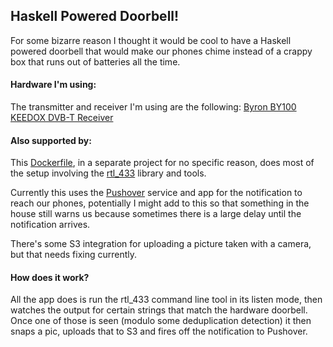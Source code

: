 Haskell Powered Doorbell!
-------------------------

For some bizarre reason I thought it would be cool to have a Haskell powered doorbell that would make our phones
chime instead of a crappy box that runs out of batteries all the time.

#### Hardware I'm using:

The transmitter and receiver I'm using are the following:
[Byron BY100](http://www.amazon.co.uk/BY100-Wireless-Button-Byron-Doorbell/dp/B006H3K8AG)
[KEEDOX DVB-T Receiver](http://www.amazon.co.uk/gp/product/B009VBUYA0)

#### Also supported by:

This [Dockerfile](https://github.com/seanparsons/watcherdocker/blob/master/Dockerfile), in a separate project for no specific reason, 
does most of the setup involving the [rtl_433](https://github.com/merbanan/rtl_433) library and tools.

Currently this uses the [Pushover](https://pushover.net/) service and app for the notification to reach our phones,
potentially I might add to this so that something in the house still warns us because sometimes there is a large
delay until the notification arrives.

There's some S3 integration for uploading a picture taken with a camera, but that needs fixing currently.

#### How does it work?

All the app does is run the rtl_433 command line tool in its listen mode,
then watches the output for certain strings that match the hardware doorbell.
Once one of those is seen (modulo some deduplication detection) it then snaps a pic,
uploads that to S3 and fires off the notification to Pushover.

